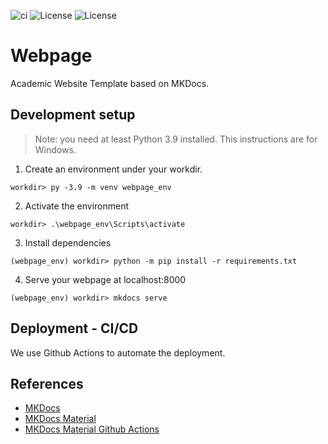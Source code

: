 ![ci](https://github.com/orvend/academic-webpage/actions/workflows/ci.yml/badge.svg)
![License](https://img.shields.io/badge/License-BSD_3--Clause-blue.svg)
![License](https://img.shields.io/github/followers/orvend.svg?style=social&label=Follow&maxAge=2592000)

# Webpage

Academic Website Template based on MKDocs.

## Development setup

> Note: you need at least Python 3.9 installed. This instructions are for Windows.

1. Create an environment under your workdir.
```
workdir> py -3.9 -m venv webpage_env
```
2. Activate the environment
```
workdir> .\webpage_env\Scripts\activate
```
3. Install dependencies
```
(webpage_env) workdir> python -m pip install -r requirements.txt
```
4. Serve your webpage at localhost:8000
```
(webpage_env) workdir> mkdocs serve
```

## Deployment - CI/CD

We use Github Actions to automate the deployment.

## References

- [MKDocs](https://www.mkdocs.org/)
- [MKDocs Material](https://squidfunk.github.io/mkdocs-material/)
- [MKDocs Material Github Actions](https://squidfunk.github.io/mkdocs-material/publishing-your-site/#with-github-actions-material-for-mkdocs)
